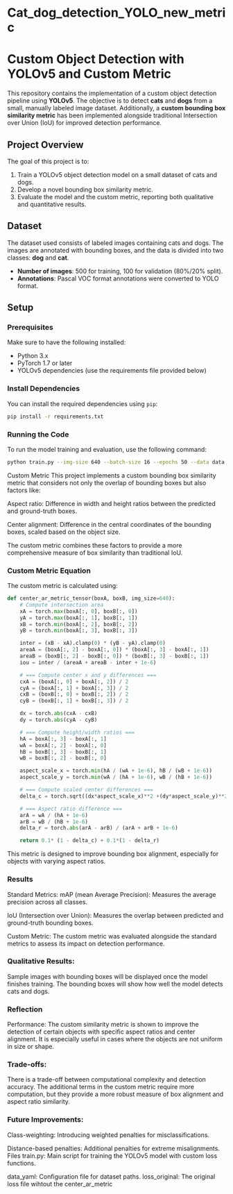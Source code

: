 # Cat_dog_detection_YOLO_new_metric
# Custom Object Detection with YOLOv5 and Custom Metric

This repository contains the implementation of a custom object detection pipeline using **YOLOv5**. The objective is to detect **cats** and **dogs** from a small, manually labeled image dataset. Additionally, a **custom bounding box similarity metric** has been implemented alongside traditional Intersection over Union (IoU) for improved detection performance.

## Project Overview

The goal of this project is to:
1. Train a YOLOv5 object detection model on a small dataset of cats and dogs.
2. Develop a novel bounding box similarity metric.
3. Evaluate the model and the custom metric, reporting both qualitative and quantitative results.

## Dataset

The dataset used consists of labeled images containing cats and dogs. The images are annotated with bounding boxes, and the data is divided into two classes: **dog** and **cat**.

- **Number of images**: 500 for training, 100 for validation (80%/20% split).
- **Annotations**: Pascal VOC format annotations were converted to YOLO format.

## Setup

### Prerequisites
Make sure to have the following installed:
- Python 3.x
- PyTorch 1.7 or later
- YOLOv5 dependencies (use the requirements file provided below)

### Install Dependencies

You can install the required dependencies using `pip`:

```bash
pip install -r requirements.txt
```
### Running the Code
To run the model training and evaluation, use the following command:
```bash
python train.py --img-size 640 --batch-size 16 --epochs 50 --data data.yaml --cfg yolov5s.yaml --weights yolov5s.pt --device 0 --loss-path /path/to/custom/loss.py
```
Custom Metric
This project implements a custom bounding box similarity metric that considers not only the overlap of bounding boxes but also factors like:

Aspect ratio: Difference in width and height ratios between the predicted and ground-truth boxes.

Center alignment: Difference in the central coordinates of the bounding boxes, scaled based on the object size.

The custom metric combines these factors to provide a more comprehensive measure of box similarity than traditional IoU.

### Custom Metric Equation
The custom metric is calculated using:
```python
def center_ar_metric_tensor(boxA, boxB, img_size=640):
    # Compute intersection area
    xA = torch.max(boxA[:, 0], boxB[:, 0])
    yA = torch.max(boxA[:, 1], boxB[:, 1])
    xB = torch.min(boxA[:, 2], boxB[:, 2])
    yB = torch.min(boxA[:, 3], boxB[:, 3])

    inter = (xB - xA).clamp(0) * (yB - yA).clamp(0)
    areaA = (boxA[:, 2] - boxA[:, 0]) * (boxA[:, 3] - boxA[:, 1])
    areaB = (boxB[:, 2] - boxB[:, 0]) * (boxB[:, 3] - boxB[:, 1])
    iou = inter / (areaA + areaB - inter + 1e-6)

    # === Compute center x and y differences ===
    cxA = (boxA[:, 0] + boxA[:, 2]) / 2
    cyA = (boxA[:, 1] + boxA[:, 3]) / 2
    cxB = (boxB[:, 0] + boxB[:, 2]) / 2
    cyB = (boxB[:, 1] + boxB[:, 3]) / 2

    dx = torch.abs(cxA - cxB)
    dy = torch.abs(cyA - cyB)

    # === Compute height/width ratios ===
    hA = boxA[:, 3] - boxA[:, 1]
    wA = boxA[:, 2] - boxA[:, 0]
    hB = boxB[:, 3] - boxB[:, 1]
    wB = boxB[:, 2] - boxB[:, 0]

    aspect_scale_x = torch.min(hA / (wA + 1e-6), hB / (wB + 1e-6))
    aspect_scale_y = torch.min(wA / (hA + 1e-6), wB / (hB + 1e-6))

    # === Compute scaled center differences ===
    delta_c = torch.sqrt((dx*aspect_scale_x)**2 +(dy*aspect_scale_y)**2) / np.sqrt(img_size**2 + img_size**2)

    # === Aspect ratio difference ===
    arA = wA / (hA + 1e-6)
    arB = wB / (hB + 1e-6)
    delta_r = torch.abs(arA - arB) / (arA + arB + 1e-6)

    return 0.1* (1 - delta_c) + 0.1*(1 - delta_r)
```
This metric is designed to improve bounding box alignment, especially for objects with varying aspect ratios.
### Results
Standard Metrics:
mAP (mean Average Precision): Measures the average precision across all classes.

IoU (Intersection over Union): Measures the overlap between predicted and ground-truth bounding boxes.

Custom Metric:
The custom metric was evaluated alongside the standard metrics to assess its impact on detection performance.

### Qualitative Results:
Sample images with bounding boxes will be displayed once the model finishes training. The bounding boxes will show how well the model detects cats and dogs.

### Reflection
Performance:
The custom similarity metric is shown to improve the detection of certain objects with specific aspect ratios and center alignment. It is especially useful in cases where the objects are not uniform in size or shape.

### Trade-offs:
There is a trade-off between computational complexity and detection accuracy. The additional terms in the custom metric require more computation, but they provide a more robust measure of box alignment and aspect ratio similarity.

### Future Improvements:
Class-weighting: Introducing weighted penalties for misclassifications.

Distance-based penalties: Additional penalties for extreme misalignments.
Files
train.py: Main script for training the YOLOv5 model with custom loss functions.

data_yaml: Configuration file for dataset paths.
loss_original: The original loss file wihtout the center_ar_metric


